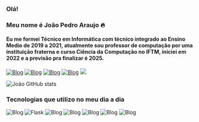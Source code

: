 ### Olá!
### Meu nome é João Pedro Araujo 🔥
#### Eu me formei Técnico em Informática com técnico integrado ao Ensino Medio de 2019 a 2021, atualmente sou professor de computação por uma instituição fraterna e curso Ciência da Computação no IFTM, iniciei em 2022 e a previsão pra finalizar é 2025. 


[![Blog](https://img.shields.io/badge/Discord-7289DA?style=for-the-badge&logo=discord&logoColor=white)](https://discord.gg/ZCP3DUQyw6)
[![Blog](https://img.shields.io/badge/replit-667881?style=for-the-badge&logo=replit&logoColor=white)](https://replit.com/@joaopedroaqb)
[![Blog](https://img.shields.io/badge/Colab-F9AB00?style=for-the-badge&logo=googlecolab&color=525252)]()
[![Blog](https://img.shields.io/badge/Instagram-E4405F?style=for-the-badge&logo=instagram&logoColor=white)](https://www.instagram.com/jpaqb_)
<a href="https://www.linkedin.com/in/jpaqb/" target="_blank"><img src="https://img.shields.io/badge/-LinkedIn-%230077B5?style=for-the-badge&logo=linkedin&logoColor=white" target="_blank"></a> 
</div>

![João GitHub stats](https://github-readme-stats.vercel.app/api?username=joaopedroaqb&show_icons=true&theme=radical)

### Tecnologias que utilizo no meu dia a dia 

![Blog](https://img.shields.io/badge/Python-14354C?style=for-the-badge&logo=python&logoColor=white)
![Flask](https://img.shields.io/badge/Flask-000000?style=for-the-badge&logo=flask&logoColor=white)
![Blog](https://img.shields.io/badge/Java-ED8B00?style=for-the-badge&logo=openjdk&logoColor=white)
![Blog](https://img.shields.io/badge/C-00599C?style=for-the-badge&logo=c&logoColor=white)
![Blog](https://img.shields.io/badge/HTML5-E34F26?style=for-the-badge&logo=html5&logoColor=white)
![Blog](https://img.shields.io/badge/CSS-239120?&style=for-the-badge&logo=css3&logoColor=white)
![Blog](https://img.shields.io/badge/JavaScript-323330?style=for-the-badge&logo=javascript&logoColor=F7DF1E)




